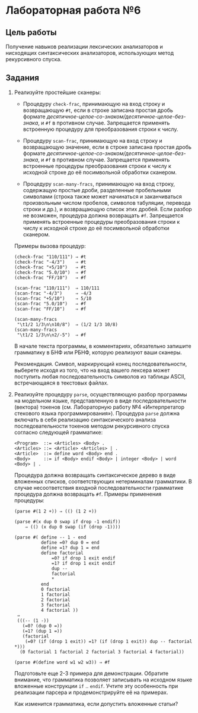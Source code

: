 # Лабораторная работа №6

## Цель работы

Получение навыков реализации лексических анализаторов и нисходящих синтаксических анализаторов, использующих метод рекурсивного спуска.

## Задания

1.  Реализуйте простейшие сканеры:

    +   Процедуру `check-frac`, принимающую на вход строку и возвращающую `#t`, если в строке записана простая дробь формате *десятичное-целое-со-знаком/десятичное-целое-без-знака*, и `#f` в противном случае. Запрещается применять встроенную процедуру для преобразования строки к числу.

    +   Процедуру `scan-frac`, принимающую на вход строку и возвращающую значение, если в строке записана простая дробь формате *десятичное-целое-со-знаком/десятичное-целое-без-знака*, и `#f` в противном случае. Запрещается применять встроенные процедуры преобразования строки к числу к исходной строке до её посимвольной обработки сканером.

    +   Процедуру `scan-many-fracs`, принимающую на вход строку, содержащую простые дроби, разделенные пробельными символами (строка также может начинаться и заканчиваться произвольным числом пробелов, символов табуляции, перевода строки и др.), и возвращающую список этих дробей. Если разбор не возможен, процедура должна возвращать `#f`. Запрещается применять встроенные процедуры преобразования строки к числу к исходной строке до её посимвольной обработки сканером.

    Примеры вызова процедур:

    ```nohighlight
    (check-frac "110/111") ⇒ #t
    (check-frac "-4/3")    ⇒ #t
    (check-frac "+5/10")   ⇒ #t
    (check-frac "5.0/10")  ⇒ #f
    (check-frac "FF/10")   ⇒ #f

    (scan-frac "110/111")  ⇒ 110/111
    (scan-frac "-4/3")     ⇒ -4/3
    (scan-frac "+5/10")    ⇒ 5/10
    (scan-frac "5.0/10")   ⇒ #f
    (scan-frac "FF/10")    ⇒ #f

    (scan-many-fracs
     "\t1/2 1/3\n\n10/8")  ⇒ (1/2 1/3 10/8)
    (scan-many-fracs
     "\t1/2 1/3\n\n2/-5")  ⇒ #f
    ```

    В начале текста программы, в комментариях, обязательно запишите грамматику в БНФ или РБНФ, которую реализуют ваши сканеры.

    Рекомендация. Символ, маркирующий конец последовательности, выберете исходя из того, что на вход вашего лексера может поступить любая последовательность символов из таблицы ASCII, встречающаяся в текстовых файлах.

2.  Реализуйте процедуру `parse`, осуществляющую разбор программы на модельном языке, представленную в виде последовательности (вектора) токенов (см. Лабораторную работу №4 «Интерпретатор стекового языка программирования»). Процедура `parse` должна включать в себя реализацию синтаксического анализа последовательности токенов методом рекурсивного спуска согласно следующей грамматикe:

    ```nohighlight
    <Program>  ::= <Articles> <Body> .
    <Articles> ::= <Article> <Articles> | .
    <Article>  ::= define word <Body> end .
    <Body>     ::= if <Body> endif <Body> | integer <Body> | word <Body> | .
    ```

    Процедура должна возвращать синтаксическое дерево в виде вложенных списков, соответствующих нетерминалам грамматики. В случае несоответствия входной последовательности грамматике процедура должна возвращать `#f`. Примеры применения процедуры:

    ```nohighlight
    (parse #(1 2 +)) ⇒ (() (1 2 +))

    (parse #(x dup 0 swap if drop -1 endif))
        ⇒ (() (x dup 0 swap (if (drop -1))))

    (parse #( define -- 1 - end
              define =0? dup 0 = end
              define =1? dup 1 = end
              define factorial
                  =0? if drop 1 exit endif
                  =1? if drop 1 exit endif
                  dup --
                  factorial
                  *
              end
              0 factorial
              1 factorial
              2 factorial
              3 factorial
              4 factorial ))
     ⇒
     (((-- (1 -))
       (=0? (dup 0 =))
       (=1? (dup 1 =))
       (factorial
        (=0? (if (drop 1 exit)) =1? (if (drop 1 exit)) dup -- factorial *)))
      (0 factorial 1 factorial 2 factorial 3 factorial 4 factorial))

    (parse #(define word w1 w2 w3)) ⇒ #f
    ```

    Подготовьте еще 2-3 примера для демонстрации. Обратите внимание, что грамматика позволяет записывать на исходном языке вложенные конструкции `if` .. `endif`. Учтите эту особенность при реализации парсера и продемонстрируйте её на примерах.

    Как изменится грамматика, если допустить вложенные статьи?
